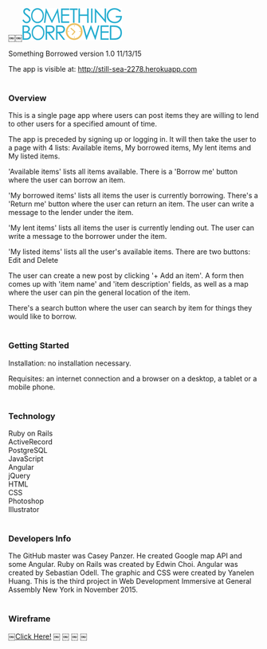 ￼￼![wireframe](wireframe/logo.png)

Something Borrowed version 1.0 11/13/15

The app is visible at: http://still-sea-2278.herokuapp.com
<br><br>


### Overview

This is a single page app where users can post items they are willing to lend to other users for a specified amount of time.

The app is preceded by signing up or logging in. It will then take the user to a page with 4 lists: Available items, My borrowed items, My lent items and My listed items.

'Available items' lists all items available. There is a 'Borrow me' button where the user can borrow an item.

'My borrowed items' lists all items the user is currently borrowing. There's a 'Return me' button where the user can return an item. The user can write a message to the lender under the item.

'My lent items' lists all items the user is currently lending out. The user can write a message to the borrower under the item.

'My listed items' lists all the user's available items. There are two buttons: Edit and Delete

The user can create a new post by clicking '+ Add an item'. A form then comes up with 'item name' and 'item description' fields, as well as a map where the user can pin the general location of the item.

There's a search button where the user can search by item for things they would like to borrow.
<br><br>


### Getting Started

Installation: no installation necessary.

Requisites: an internet connection and a browser on a desktop, a tablet or a mobile phone.
<br><br>


### Technology

Ruby on Rails<br>
ActiveRecord<br>
PostgreSQL<br>
JavaScript<br>
Angular<br>
jQuery<br>
HTML<br>
CSS<br>
Photoshop<br>
Illustrator<br><br>


### Developers Info

The GitHub master was Casey Panzer. He created Google map API and some Angular. Ruby on Rails was created by Edwin Choi. Angular was created by Sebastian Odell. The graphic and CSS were created by Yanelen Huang. This is the third project in Web Development Immersive at General Assembly New York in November 2015.
<br><br>


### Wireframe

￼[Click Here!](wireframe/project3_wireframe.pdf)
￼
￼
￼
￼
